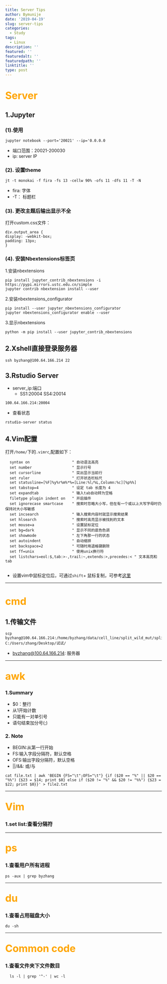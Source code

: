 ```yaml
---
title: Server Tips
author: Bymunije
date: '2019-04-19'
slug: server-tips
categories:
  - Study
tags:
  - Linux
description: ''
featured: ''
featuredalt: ''
featuredpath: ''
linktitle: ''
type: post
---
```

# <font color=orange size=6>Server</font>

## 1.Jupyter
### (1).使用
```
jupyter notebook --port='20021' --ip='0.0.0.0
```
- 端口范围：20021-200030
- ip: server IP

### (2). 设置theme
``` 
jt -t monokai -f fira -fs 13 -cellw 90% -ofs 11 -dfs 11 -T -N 
```
- fira: 字体
- -T： 标题栏

### (3). 更改主题后输出显示不全
打开custom.css文件：
```
div.output_area {
display: -webkit-box;
padding: 13px;
}
```
### (4). 安装Nbextensions标签页
1.安装nbextensions
```
pip install jupyter_contrib_nbextensions -i https://pypi.mirrors.ustc.edu.cn/simple
jupyter contrib nbextension install --user
```
2.安装nbextensions_configurator
```
pip install --user jupyter_nbextensions_configurator 
jupyter nbextensions_configurator enable --user
```
3.显示nbextensions
```
python -m pip install --user jupyter_contrib_nbextensions
```

## 2.Xshell直接登录服务器

``` 
ssh byzhang@100.64.166.214 22 
```

## 3.Rstudio Server
- server_ip:端口
  - SS1:20004
    SS4:20014
  
```
100.64.166.214:20004
```
- 查看状态

```
rstudio-server status
```
## 4.Vim配置

打开`/home/`下的`.vimrc`,配置如下：

```
  syntax on                   " 自动语法高亮
  set number                  " 显示行号
  set cursorline              " 突出显示当前行
  set ruler                   " 打开状态栏标尺
  set statusline=[%F]%y%r%m%*%=[Line:%l/%L,Column:%c][%p%%]
  set tabstop=4               " 设定 tab 长度为 4
  set expandtab               " 输入tab自动转为空格
  filetype plugin indent on   " 开启插件
  set ignorecase smartcase    " 搜索时忽略大小写，但在有一个或以上大写字母时仍保持对大小写敏感
  set incsearch               " 输入搜索内容时就显示搜索结果
  set hlsearch                " 搜索时高亮显示被找到的文本
  set mouse=a                 " 设置鼠标定位
  set bg=dark                 " 显示不同的底色色调
  set showmode                " 左下角那一行的状态
  set autoindent              " 自动缩排
  set backspace=2             " 可随时用退格键删除
  set ff=unix                 " 使用unix换行符
  set listchars=eol:$,tab:>-,trail:~,extends:>,precedes:< " 文本高亮和tab
  
 ```
 
- 设置vim中鼠标定位后，可通过`shift`+ 鼠标复制，可参考[这里](https://blog.csdn.net/sinkary/article/details/7531747)

***
# <font color=orange size=6>cmd</font>
## 1.传输文件
```
scp byzhang@100.64.166.214:/home/byzhang/data/cell_line/split_wild_mut/split_mut_wild/split_mut_wild_all.txt C:/Users/zhang/Desktop/试试/
```
- byzhang@100.64.166.214: 服务器

***
## <font color=orange size=6>awk</font>
### 1.Summary
- $0：整行
- 从1开始计数
- 只能有一对单引号
- 语句结束加分号(;)

### 2. Note
- BEGIN:从第一行开始
- FS:输入字段分隔符，默认空格
- OFS:输出字段分隔符，默认空格
- ||/&&: 或/与

```
cat file.txt | awk 'BEGIN {FS="\t";OFS="\t"} {if ($20 == "%" || $20 == "%%") {$23 = $14; print $0} else if ($20 != "%" && $20 != "%%") {$23 = $22; print $0}}' > file2.txt
```
***
## <font color=orange size=6>Vim</font>

### 1.set list:查看分隔符

***
## <font color=orange size=6>ps</font>
### 1.查看用户所有进程
```
ps -aux | grep byzhang
```

***
## <font color=orange size=6>du</font>
### 1.查看占用磁盘大小
```
du -sh
```

***
## <font color=orange size=6>Common code</font>
### 1.查看文件夹下文件数目
```
  ls -l | grep '^-' | wc -l
```
